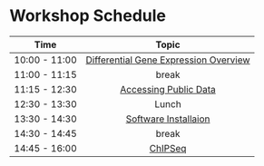 # Workshop Schedule

| Time            |   Topic  |
|:------------------------:|:----------:|
| 10:00 - 11:00 | [Differential Gene Expression Overview](lessons/01_DGE_review.md) |
| 11:00 - 11:15 | break |
| 11:15 - 12:30 | [Accessing Public Data](lessons/downloading_from_SRA.md) |
| 12:30 - 13:30 | Lunch |
| 13:30 - 14:30 | [Software Installaion](lesson/installation.md) |
| 14:30 - 14:45 | break |
| 14:45 - 16:00 | [ChIPSeq](lessons/04_peaks.md) |

